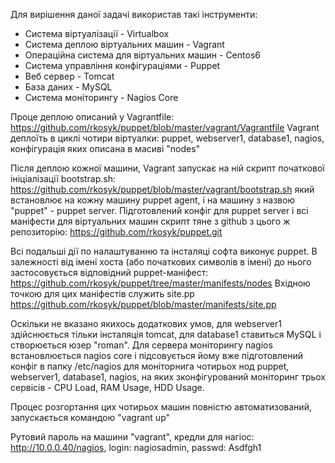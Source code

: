 Для вирішення даної задачі використав такі інструменти:
- Система віртуалізації - Virtualbox
- Система деплою віртуальних машин - Vagrant
- Операційна система для віртуальних машин - Centos6
- Система управління конфігураціями - Puppet
- Веб сервер - Tomcat
- База даних - MySQL
- Система моніторингу - Nagios Core

Проце деплою описаний у Vagrantfile:
https://github.com/rkosyk/puppet/blob/master/vagrant/Vagrantfile 
Vagrant деплоїть в циклі чотири віртуалки: puppet, webserver1, database1, nagios, конфігурація яких описана в масиві "nodes"

Після деплою кожної машини, Vagrant запускає на ній скрипт початкової ініціалізації bootstrap.sh: 
https://github.com/rkosyk/puppet/blob/master/vagrant/bootstrap.sh
який встановлює на кожну машину puppet agent, і на машину з назвою "puppet" - puppet server.
Підготовлений конфіг для puppet server і всі маніфести для віртуальних машин скрипт тяне з github з цього ж репозиторію:
https://github.com/rkosyk/puppet.git

Всі подальші дії по налаштуванню та інсталяці софта виконує puppet. В залежності від імені хоста (або початкових символів в імені) до нього застосовується відповідний puppet-маніфест: 
https://github.com/rkosyk/puppet/tree/master/manifests/nodes 
Вхідною точкою для цих маніфестів служить site.pp 
https://github.com/rkosyk/puppet/blob/master/manifests/site.pp 

Оскільки не вказано якихось додаткових умов, для webserver1 здійснюється тільки інсталяція tomcat, для database1 ставиться MySQL і створюється юзер "roman".
Для сервера моніторингу nagios встановлюється nagios core і підсовується йому вже підготовлений конфіг в папку /etc/nagios для моніторнига чотирьох нод puppet, webserver1, database1, nagios, на яких зконфігурований моніторинг трьох сервісів - CPU Load, RAM Usage, HDD Usage.

Процес розгортання цих чотирьох машин повністю автоматизований, запускається командою "vagrant up"

Рутовий пароль на машини "vagrant", кредли для нагіос: http://10.0.0.40/nagios, login: nagiosadmin, passwd: Asdfgh1
